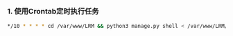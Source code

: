 ## 
### 1. 使用Crontab定时执行任务
```bash
*/10 * * * * cd /var/www/LRM && python3 manage.py shell < /var/www/LRM/import_keyword_and_update_doc_html.py >> /var/www/LRM/import_keyword_and_update_doc_html.log
```

